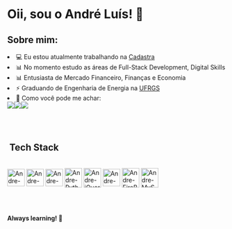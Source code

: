 **<h1>Oii, sou o André Luís! 👋</h1>**


**<h2>Sobre mim:</h2>**
<li>💻 Eu estou atualmente trabalhando na <a href="https://cadastra.com/en/">Cadastra</a></li>
<li>📊 No momento estudo as áreas de Full-Stack Development, Digital Skills</li>
<li>📊 Entusiasta de Mercado Financeiro, Finanças e Economia</li>
<li>⚡ Graduando de Engenharia de Energia na <a href="http://www.ufrgs.br/ufrgs/inicial">UFRGS</a></li>
<li>📝 Como você pode me achar:<div><a href="https://www.youtube.com/channel/UCfDr-lbUKXdlYat9qZHzR1g" target="_blank"><img src="https://img.shields.io/badge/YouTube-FF0000?style=for-the-badge&logo=youtube&logoColor=white" target="_blank"></a><a href="https://www.instagram.com/andrestammm/" target="_blank"><img src="https://img.shields.io/badge/-Instagram-%23E4405F?style=for-the-badge&logo=instagram&logoColor=white" target="_blank"></a><a href="https://www.linkedin.com/in/andre-luis-stamm/" target="_blank"><img src="https://img.shields.io/badge/-LinkedIn-%230077B5?style=for-the-badge&logo=linkedin&logoColor=white" target="_blank"></a> 
</div></li>


<br><br>

**<h2>&nbsp;Tech Stack</h2>**
<div style="display: inline_block"><br>
  <img align="center" alt="Andre-JS" height="40" width="40" src="https://cdn.jsdelivr.net/gh/devicons/devicon/icons/javascript/javascript-original.svg">
  <img align="center" alt="Andre-HTML" height="40" width="40" src="https://cdn.jsdelivr.net/gh/devicons/devicon/icons/html5/html5-original-wordmark.svg">
  <img align="center" alt="Andre-CSS" height="40" width="40" src="https://cdn.jsdelivr.net/gh/devicons/devicon/icons/css3/css3-original-wordmark.svg">
  <img align="center" alt="Andre-Python" height="45" width="40" src="https://cdn.jsdelivr.net/gh/devicons/devicon/icons/python/python-original-wordmark.svg">
  <img align="center" alt="Andre-jQuery" height="45" width="40" src="https://cdn.jsdelivr.net/gh/devicons/devicon/icons/jquery/jquery-original-wordmark.svg">
  <img align="center" alt="Andre-C" height="40" width="40" src="https://cdn.jsdelivr.net/gh/devicons/devicon/icons/c/c-original.svg">
  <img align="center" alt="Andre-FireBase" height="45" width="40" src="https://cdn.jsdelivr.net/gh/devicons/devicon/icons/firebase/firebase-plain-wordmark.svg">
  <img align="center" alt="Andre-MySQL" height="45" width="40" src="https://cdn.jsdelivr.net/gh/devicons/devicon/icons/mysql/mysql-original-wordmark.svg">
</div>


<br><br>





**<p>Always learning! 🚀</p>**
